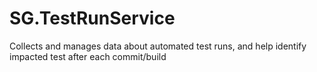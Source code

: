 # SG.TestRunService

Collects and manages data about automated test runs, and help identify impacted test after each commit/build
